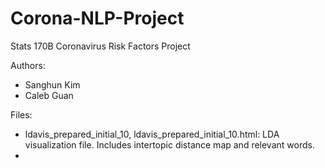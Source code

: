 # Corona-NLP-Project
Stats 170B Coronavirus Risk Factors Project

Authors:
- Sanghun Kim
- Caleb Guan

Files:
- ldavis_prepared_initial_10, ldavis_prepared_initial_10.html: LDA visualization file. Includes intertopic distance map and relevant words.
- 
